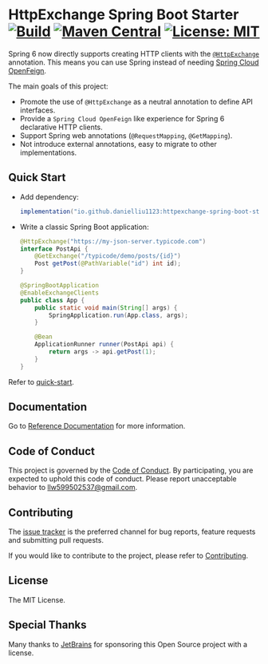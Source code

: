 # HttpExchange Spring Boot Starter [![Build](https://img.shields.io/github/actions/workflow/status/DanielLiu1123/httpexchange-spring-boot-starter/build.yml?branch=main)](https://github.com/DanielLiu1123/httpexchange-spring-boot-starter/actions) [![Maven Central](https://img.shields.io/maven-central/v/io.github.danielliu1123/httpexchange-spring-boot-starter)](https://search.maven.org/artifact/io.github.danielliu1123/httpexchange-spring-boot-starter) [![License: MIT](https://img.shields.io/badge/License-MIT-yellow.svg)](https://opensource.org/licenses/MIT)

Spring 6 now directly supports creating HTTP clients with the [`@HttpExchange`](https://docs.spring.io/spring-framework/reference/integration/rest-clients.html#rest-http-interface) annotation. 
This means you can use Spring instead of needing [Spring Cloud OpenFeign](https://github.com/spring-cloud/spring-cloud-openfeign).

The main goals of this project:

- Promote the use of `@HttpExchange` as a neutral annotation to define API interfaces.
- Provide a `Spring Cloud OpenFeign` like experience for Spring 6 declarative HTTP clients.
- Support Spring web annotations (`@RequestMapping`, `@GetMapping`).
- Not introduce external annotations, easy to migrate to other implementations.

## Quick Start

- Add dependency:

    ```groovy
    implementation("io.github.danielliu1123:httpexchange-spring-boot-starter:<latest>")
    ```

- Write a classic Spring Boot application:

    ```java
    @HttpExchange("https://my-json-server.typicode.com")
    interface PostApi {
        @GetExchange("/typicode/demo/posts/{id}")
        Post getPost(@PathVariable("id") int id);
    }

    @SpringBootApplication
    @EnableExchangeClients
    public class App {
        public static void main(String[] args) {
            SpringApplication.run(App.class, args);
        }

        @Bean
        ApplicationRunner runner(PostApi api) {
            return args -> api.getPost(1);
        }
    }
    ```

Refer to [quick-start](examples/quick-start).

## Documentation

Go to [Reference Documentation](https://danielliu1123.github.io/httpexchange-spring-boot-starter/docs/intro) for more information.

## Code of Conduct

This project is governed by the [Code of Conduct](./CODE_OF_CONDUCT.md).
By participating, you are expected to uphold this code of conduct.
Please report unacceptable behavior to llw599502537@gmail.com.

## Contributing

The [issue tracker](https://github.com/DanielLiu1123/httpexchange-spring-boot-starter/issues) is the preferred channel for bug reports, 
feature requests and submitting pull requests.

If you would like to contribute to the project, please refer to [Contributing](./CONTRIBUTING.md).

## License

The MIT License.

## Special Thanks

Many thanks to [JetBrains](https://www.jetbrains.com/) for sponsoring this Open Source project with a license.
